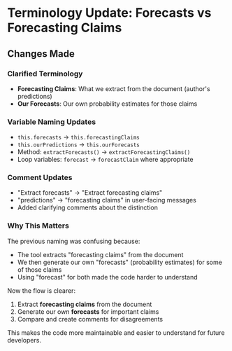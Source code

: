 # Terminology Update: Forecasts vs Forecasting Claims

## Changes Made

### Clarified Terminology
- **Forecasting Claims**: What we extract from the document (author's predictions)
- **Our Forecasts**: Our own probability estimates for those claims

### Variable Naming Updates
- `this.forecasts` → `this.forecastingClaims` 
- `this.ourPredictions` → `this.ourForecasts`
- Method: `extractForecasts()` → `extractForecastingClaims()`
- Loop variables: `forecast` → `forecastClaim` where appropriate

### Comment Updates
- "Extract forecasts" → "Extract forecasting claims"
- "predictions" → "forecasting claims" in user-facing messages
- Added clarifying comments about the distinction

### Why This Matters
The previous naming was confusing because:
- The tool extracts "forecasting claims" from the document
- We then generate our own "forecasts" (probability estimates) for some of those claims
- Using "forecast" for both made the code harder to understand

Now the flow is clearer:
1. Extract **forecasting claims** from the document
2. Generate our own **forecasts** for important claims
3. Compare and create comments for disagreements

This makes the code more maintainable and easier to understand for future developers.